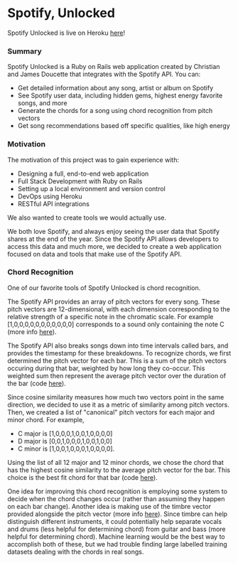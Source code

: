 # Spotify, Unlocked
Spotify Unlocked is live on Heroku [here](https://spotify-unlocked.herokuapp.com/)!

### Summary
Spotify Unlocked is a Ruby on Rails web application created by Christian and James Doucette that integrates with the Spotify API. You can:
- Get detailed information about any song, artist or album on Spotify
- See Spotify user data, including hidden gems, highest energy favorite songs, and more
- Generate the chords for a song using chord recognition from pitch vectors
- Get song recommendations based off specific qualities, like high energy

### Motivation
The motivation of this project was to gain experience with:
- Designing a full, end-to-end web application
- Full Stack Development with Ruby on Rails
- Setting up a local environment and version control
- DevOps using Heroku
- RESTful API integrations

We also wanted to create tools we would actually use.

We both love Spotify, and always enjoy seeing the user data that Spotify shares at the end of the year. Since the Spotify API allows developers to access this data and much more, we decided to create a web application focused on data and tools that make use of the Spotify API.

### Chord Recognition
One of our favorite tools of Spotify Unlocked is chord recognition.

The Spotify API provides an array of pitch vectors for every song. These pitch vectors are 12-dimensional, with each dimension corresponding to the relative strength of a specific note in the chromatic scale. For example [1,0,0,0,0,0,0,0,0,0,0,0] corresponds to a sound only containing the note C (more info [here](https://developer.spotify.com/documentation/web-api/reference/tracks/get-audio-analysis/#pitch)).

The Spotify API also breaks songs down into time intervals called bars, and provides the timestamp for these breakdowns. To recognize chords, we first determined the pitch vector for each bar. This is a sum of the pitch vectors occuring during that bar, weighted by how long they co-occur. This weighted sum then represent the average pitch vector over the duration of the bar (code [here](https://github.com/christian-doucette/cnjmusic/blob/a86d0cc22f4d34b2bdbff0beb56e0a7f2196e4ed/app/controllers/songs_controller.rb#L65)).

Since cosine similarity measures how much two vectors point in the same direction, we decided to use it as a metric of similarity among pitch vectors. Then, we created a list of "canonical" pitch vectors for each major and minor chord. For example,
- C major is [1,0,0,0,1,0,0,1,0,0,0,0]
- D major is [0,0,1,0,0,0,1,0,0,1,0,0]
- C minor is [1,0,0,1,0,0,0,1,0,0,0,0].

Using the list of all 12 major and 12 minor chords, we chose the chord that has the highest cosine similarity to the average pitch vector for the bar. This choice is the best fit chord for that bar (code [here](https://github.com/christian-doucette/cnjmusic/blob/a86d0cc22f4d34b2bdbff0beb56e0a7f2196e4ed/app/controllers/songs_controller.rb#L126)).

One idea for improving this chord recognition is employing some system to decide when the chord changes occur (rather than assuming they happen on each bar change). Another idea is making use of the timbre vector provided alongside the pitch vector (more info [here](https://developer.spotify.com/documentation/web-api/reference/tracks/get-audio-analysis/#timbre)). Since timbre can help distinguish different instruments, it could potentially help separate vocals and drums (less helpful for determining chord) from guitar and bass (more helpful for determining chord). Machine learning would be the best way to accomplish both of these, but we had trouble finding large labelled training datasets dealing with the chords in real songs.
